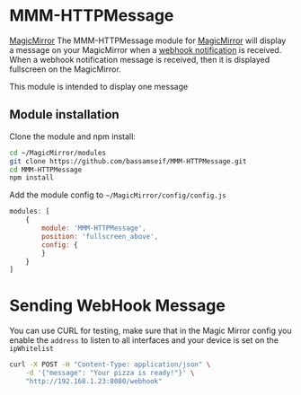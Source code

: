 # MMM-HTTPMessage
[MagicMirror](https://magicmirror.builders/) The MMM-HTTPMessage module for [MagicMirror](https://magicmirror.builders/) will display a message on your MagicMirror when a [webhook notification](https://en.wikipedia.org/wiki/Webhook) is received. When a webhook notification message is received, then it is displayed fullscreen on the MagicMirror. 

This module is intended to display one message

## Module installation

Clone the module and npm install:

```bash
cd ~/MagicMirror/modules
git clone https://github.com/bassamseif/MMM-HTTPMessage.git
cd MMM-HTTPMessage
npm install
```

Add the module config to `~/MagicMirror/config/config.js`

```javascript
modules: [
    {
        module: 'MMM-HTTPMessage',        
        position: 'fullscreen_above',
        config: { 
        }
    }
]
```

# Sending WebHook Message

You can use CURL for testing, make sure that in the Magic Mirror config you enable the `address` to listen to all interfaces and your device is set on the `ipWhitelist`

```bash
curl -X POST -H "Content-Type: application/json" \
    -d '{"message": "Your pizza is ready!"}' \
    "http://192.168.1.23:8080/webhook"
```
